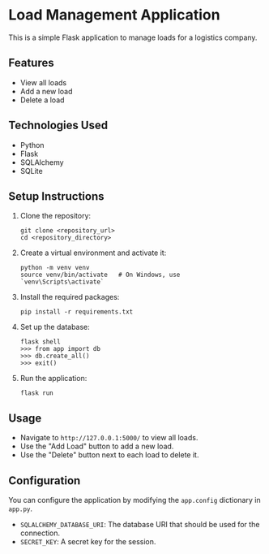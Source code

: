 # Load Management Application

This is a simple Flask application to manage loads for a logistics company.

## Features

- View all loads
- Add a new load
- Delete a load

## Technologies Used

- Python
- Flask
- SQLAlchemy
- SQLite

## Setup Instructions

1. Clone the repository:
    ```
    git clone <repository_url>
    cd <repository_directory>
    ```

2. Create a virtual environment and activate it:
    ```
    python -m venv venv
    source venv/bin/activate   # On Windows, use `venv\Scripts\activate`
    ```

3. Install the required packages:
    ```
    pip install -r requirements.txt
    ```

4. Set up the database:
    ```
    flask shell
    >>> from app import db
    >>> db.create_all()
    >>> exit()
    ```

5. Run the application:
    ```
    flask run
    ```

## Usage

- Navigate to `http://127.0.0.1:5000/` to view all loads.
- Use the "Add Load" button to add a new load.
- Use the "Delete" button next to each load to delete it.

## Configuration

You can configure the application by modifying the `app.config` dictionary in `app.py`.

- `SQLALCHEMY_DATABASE_URI`: The database URI that should be used for the connection.
- `SECRET_KEY`: A secret key for the session.
